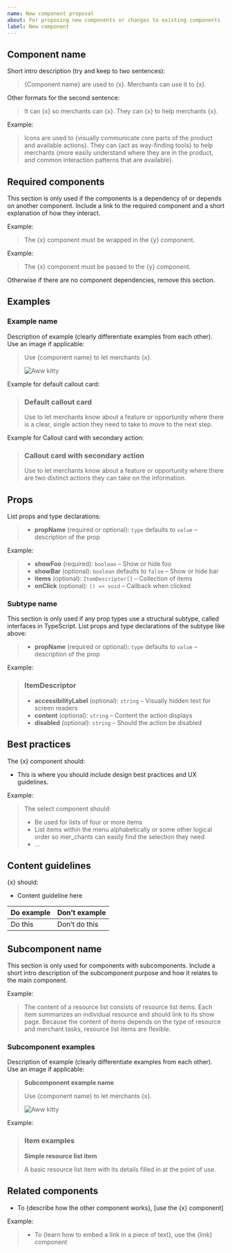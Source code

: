 ```yaml
---
name: New component proposal
about: For proposing new components or changes to existing components
label: New component
---
```


## Component name

Short intro description (try and keep to two sentences):

> {Component name} are used to {x}. Merchants can use it to {x}.

Other formats for the second sentence:

> It can {x} so merchants can {x}.
> They can {x} to help merchants {x}.

Example:

> Icons are used to {visually communicate core parts of the product and available actions}. They can {act as way-finding tools} to help merchants {more easily understand where they are in the product, and common interaction patterns that are available}.

## Required components

This section is only used if the components is a dependency of or depends on another component. Include a link to the required component and a short explanation of how they interact.

Example:

> The {x} component must be wrapped in the {y} component.

Example:

> The {x} component must be passed to the {y} component.

Otherwise if there are no component dependencies, remove this section.

## Examples

### Example name

Description of example (clearly differentiate examples from each other). Use an image if applicable:

> Use {component name} to let merchants {x}.
>
> ![Aww kitty](https://placeimg.com/300/100/arch/grayscale)

Example for default callout card:

> ### Default callout card
>
> Use to let merchants know about a feature or opportunity where there is a clear, single action they need to take to move to the next step.

Example for Callout card with secondary action:

> ### Callout card with secondary action
>
> Use to let merchants know about a feature or opportunity where there are two distinct actions they can take on the information.

## Props

List props and type declarations:

> - **propName** (required or optional): `type` defaults to `value` – description of the prop

Example:

> - **showFoo** (required): `boolean` – Show or hide foo
> - **showBar** (optional): `boolean` defaults to `false` – Show or hide bar
> - **items** (optional): `ItemDescriptor[]` – Collection of items
> - **onClick** (optional): `() => void` – Callback when clicked

### Subtype name

This section is only used if any prop types use a structural subtype, called interfaces in TypeScript. List props and type declarations of the subtype like above:

> - **propName** (required or optional): `type` defaults to `value` – description of the prop

Example:

> ### ItemDescriptor
>
> - **accessibilityLabel** (optional): `string` – Visually hidden text for screen readers
> - **content** (optional): `string` – Content the action displays
> - **disabled** (optional): `string` – Should the action be disabled

## Best practices

The {x} component should:

- This is where you should include design best practices and UX guidelines.

Example:

> The select component should:
>
> - Be used for lists of four or more items
> - List items within the menu alphabetically or some other logical order so mer_chants can easily find the selection they need
> - ...

## Content guidelines

{x} should:

- Content guideline here

| Do example | Don’t example |
| ---------- | ------------- |
| Do this    | Don’t do this |

## Subcomponent name

This section is only used for components with subcomponents. Include a short intro description of the subcomponent purpose and how it relates to the main component.

Example:

> The content of a resource list consists of resource list items. Each item summarizes an individual resource and should link to its show page.
> Because the content of items depends on the type of resource and merchant tasks, resource list items are flexible.

### Subcomponent examples

Description of example (clearly differentiate examples from each other). Use an image if applicable:

> **Subcomponent example name**
>
> Use {component name} to let merchants {x}.
>
> ![Aww kitty](https://placeimg.com/300/100/arch/grayscale)

Example:

> ### Item examples
>
> **Simple resource list item**
>
> A basic resource list item with its details filled in at the point of use.

## Related components

- To {describe how the other component works}, [use the {x} component]

Example:

> - To {learn how to embed a link in a piece of text}, use the {link} component

